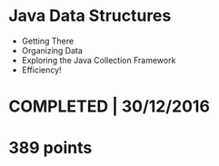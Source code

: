 # Java Data Structures
- Getting There 
- Organizing Data 
- Exploring the Java Collection Framework 
- Efficiency! 

# COMPLETED | 30/12/2016
# 389 points
